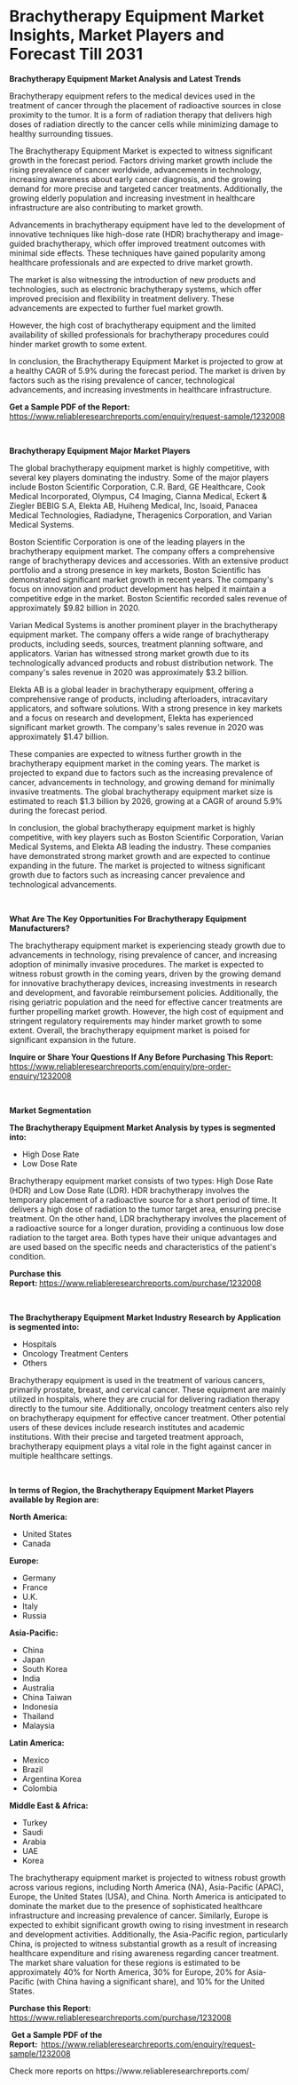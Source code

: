<p><h1>Brachytherapy Equipment Market Insights, Market Players and Forecast Till 2031</h1></p><p><strong>Brachytherapy Equipment Market Analysis and Latest Trends</strong></p>
<p><p>Brachytherapy equipment refers to the medical devices used in the treatment of cancer through the placement of radioactive sources in close proximity to the tumor. It is a form of radiation therapy that delivers high doses of radiation directly to the cancer cells while minimizing damage to healthy surrounding tissues.</p><p>The Brachytherapy Equipment Market is expected to witness significant growth in the forecast period. Factors driving market growth include the rising prevalence of cancer worldwide, advancements in technology, increasing awareness about early cancer diagnosis, and the growing demand for more precise and targeted cancer treatments. Additionally, the growing elderly population and increasing investment in healthcare infrastructure are also contributing to market growth.</p><p>Advancements in brachytherapy equipment have led to the development of innovative techniques like high-dose rate (HDR) brachytherapy and image-guided brachytherapy, which offer improved treatment outcomes with minimal side effects. These techniques have gained popularity among healthcare professionals and are expected to drive market growth.</p><p>The market is also witnessing the introduction of new products and technologies, such as electronic brachytherapy systems, which offer improved precision and flexibility in treatment delivery. These advancements are expected to further fuel market growth.</p><p>However, the high cost of brachytherapy equipment and the limited availability of skilled professionals for brachytherapy procedures could hinder market growth to some extent.</p><p>In conclusion, the Brachytherapy Equipment Market is projected to grow at a healthy CAGR of 5.9% during the forecast period. The market is driven by factors such as the rising prevalence of cancer, technological advancements, and increasing investments in healthcare infrastructure.</p></p>
<p><strong>Get a Sample PDF of the Report:&nbsp;</strong> <a href="https://www.reliableresearchreports.com/enquiry/request-sample/1232008">https://www.reliableresearchreports.com/enquiry/request-sample/1232008</a></p>
<p>&nbsp;</p>
<p><strong>Brachytherapy Equipment Major Market Players</strong></p>
<p><p>The global brachytherapy equipment market is highly competitive, with several key players dominating the industry. Some of the major players include Boston Scientific Corporation, C.R. Bard, GE Healthcare, Cook Medical Incorporated, Olympus, C4 Imaging, Cianna Medical, Eckert & Ziegler BEBIG S.A, Elekta AB, Huiheng Medical, Inc, Isoaid, Panacea Medical Technologies, Radiadyne, Theragenics Corporation, and Varian Medical Systems.</p><p>Boston Scientific Corporation is one of the leading players in the brachytherapy equipment market. The company offers a comprehensive range of brachytherapy devices and accessories. With an extensive product portfolio and a strong presence in key markets, Boston Scientific has demonstrated significant market growth in recent years. The company's focus on innovation and product development has helped it maintain a competitive edge in the market. Boston Scientific recorded sales revenue of approximately $9.82 billion in 2020.</p><p>Varian Medical Systems is another prominent player in the brachytherapy equipment market. The company offers a wide range of brachytherapy products, including seeds, sources, treatment planning software, and applicators. Varian has witnessed strong market growth due to its technologically advanced products and robust distribution network. The company's sales revenue in 2020 was approximately $3.2 billion.</p><p>Elekta AB is a global leader in brachytherapy equipment, offering a comprehensive range of products, including afterloaders, intracavitary applicators, and software solutions. With a strong presence in key markets and a focus on research and development, Elekta has experienced significant market growth. The company's sales revenue in 2020 was approximately $1.47 billion.</p><p>These companies are expected to witness further growth in the brachytherapy equipment market in the coming years. The market is projected to expand due to factors such as the increasing prevalence of cancer, advancements in technology, and growing demand for minimally invasive treatments. The global brachytherapy equipment market size is estimated to reach $1.3 billion by 2026, growing at a CAGR of around 5.9% during the forecast period.</p><p>In conclusion, the global brachytherapy equipment market is highly competitive, with key players such as Boston Scientific Corporation, Varian Medical Systems, and Elekta AB leading the industry. These companies have demonstrated strong market growth and are expected to continue expanding in the future. The market is projected to witness significant growth due to factors such as increasing cancer prevalence and technological advancements.</p></p>
<p>&nbsp;</p>
<p><strong>What Are The Key Opportunities For Brachytherapy Equipment Manufacturers?</strong></p>
<p><p>The brachytherapy equipment market is experiencing steady growth due to advancements in technology, rising prevalence of cancer, and increasing adoption of minimally invasive procedures. The market is expected to witness robust growth in the coming years, driven by the growing demand for innovative brachytherapy devices, increasing investments in research and development, and favorable reimbursement policies. Additionally, the rising geriatric population and the need for effective cancer treatments are further propelling market growth. However, the high cost of equipment and stringent regulatory requirements may hinder market growth to some extent. Overall, the brachytherapy equipment market is poised for significant expansion in the future.</p></p>
<p><strong>Inquire or Share Your Questions If Any Before Purchasing This Report:</strong> <a href="https://www.reliableresearchreports.com/enquiry/pre-order-enquiry/1232008">https://www.reliableresearchreports.com/enquiry/pre-order-enquiry/1232008</a></p>
<p>&nbsp;</p>
<p><strong>Market Segmentation</strong></p>
<p><strong>The Brachytherapy Equipment Market Analysis by types is segmented into:</strong></p>
<p><ul><li>High Dose Rate</li><li>Low Dose Rate</li></ul></p>
<p><p>Brachytherapy equipment market consists of two types: High Dose Rate (HDR) and Low Dose Rate (LDR). HDR brachytherapy involves the temporary placement of a radioactive source for a short period of time. It delivers a high dose of radiation to the tumor target area, ensuring precise treatment. On the other hand, LDR brachytherapy involves the placement of a radioactive source for a longer duration, providing a continuous low dose radiation to the target area. Both types have their unique advantages and are used based on the specific needs and characteristics of the patient's condition.</p></p>
<p><strong>Purchase this Report:&nbsp;</strong><a href="https://www.reliableresearchreports.com/purchase/1232008">https://www.reliableresearchreports.com/purchase/1232008</a></p>
<p>&nbsp;</p>
<p><strong>The Brachytherapy Equipment Market Industry Research by Application is segmented into:</strong></p>
<p><ul><li>Hospitals</li><li>Oncology Treatment Centers</li><li>Others</li></ul></p>
<p><p>Brachytherapy equipment is used in the treatment of various cancers, primarily prostate, breast, and cervical cancer. These equipment are mainly utilized in hospitals, where they are crucial for delivering radiation therapy directly to the tumour site. Additionally, oncology treatment centers also rely on brachytherapy equipment for effective cancer treatment. Other potential users of these devices include research institutes and academic institutions. With their precise and targeted treatment approach, brachytherapy equipment plays a vital role in the fight against cancer in multiple healthcare settings.</p></p>
<p>&nbsp;</p>
<p><strong>In terms of Region, the Brachytherapy Equipment Market Players available by Region are:</strong></p>
<p>
    <p> <strong> North America: </strong>
        <ul>
            <li>United States</li>
            <li>Canada</li>
        </ul>
        </p> 
    <p> <strong> Europe: </strong>
        <ul>
            <li>Germany</li>
            <li>France</li>
            <li>U.K.</li>
            <li>Italy</li>
            <li>Russia</li>
        </ul>
        </p> 
    <p> <strong> Asia-Pacific: </strong>
        <ul>
            <li>China</li>
            <li>Japan</li>
            <li>South Korea</li>
            <li>India</li>
            <li>Australia</li>
            <li>China Taiwan</li>
            <li>Indonesia</li>
            <li>Thailand</li>
            <li>Malaysia</li>
        </ul>
        </p> 
    <p> <strong> Latin America: </strong>
        <ul>
            <li>Mexico</li>
            <li>Brazil</li>
            <li>Argentina Korea</li>
            <li>Colombia</li>
        </ul>
        </p> 
    <p> <strong> Middle East & Africa: </strong>
        <ul>
            <li>Turkey</li>
            <li>Saudi</li>
            <li>Arabia</li>
            <li>UAE</li>
            <li>Korea</li>
        </ul>
    </p>
    </p>
<p><p>The brachytherapy equipment market is projected to witness robust growth across various regions, including North America (NA), Asia-Pacific (APAC), Europe, the United States (USA), and China. North America is anticipated to dominate the market due to the presence of sophisticated healthcare infrastructure and increasing prevalence of cancer. Similarly, Europe is expected to exhibit significant growth owing to rising investment in research and development activities. Additionally, the Asia-Pacific region, particularly China, is projected to witness substantial growth as a result of increasing healthcare expenditure and rising awareness regarding cancer treatment. The market share valuation for these regions is estimated to be approximately 40% for North America, 30% for Europe, 20% for Asia-Pacific (with China having a significant share), and 10% for the United States.</p></p>
<p><strong>Purchase this Report: </strong><a href="https://www.reliableresearchreports.com/purchase/1232008">https://www.reliableresearchreports.com/purchase/1232008</a></p>
<p>&nbsp;<strong>Get a Sample PDF of the Report:&nbsp;&nbsp;</strong><a href="https://www.reliableresearchreports.com/enquiry/request-sample/1232008">https://www.reliableresearchreports.com/enquiry/request-sample/1232008</a></p>
<p><strong></strong></p>
<p>Check more reports on https://www.reliableresearchreports.com/</p>